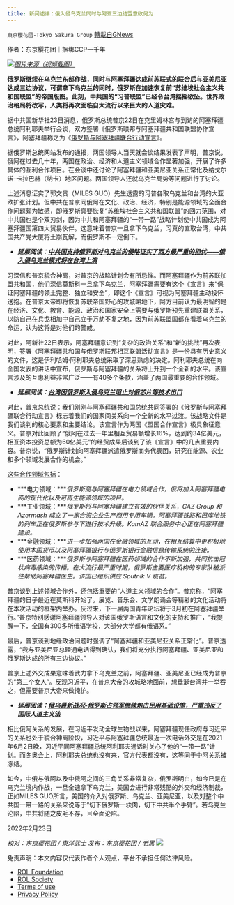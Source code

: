```yaml
---
title: 新闻述评：俄入侵乌克兰同时与阿亚三边结盟意欲何为
---
```

`東京櫻花団-Tokyo Sakura Group` [轉載自GNews](https://gnews.org/zh-hans/2052521/)

作者：东京樱花团｜捆绑CCP一千年

![](https://assets.gnews.org/wp-content/uploads/2022/02/新闻述评：俄入侵乌克兰同时与阿亚三边结盟意欲何为.png)[*图片来源（视频截图）*](https://time.com/6150027/china-russia-ukraine-xi-jinping-putin/)

**俄罗斯继续在乌克兰东部作战，同时与阿塞拜疆达成前苏联式的联合后与亚美尼亚达成三边协议，可谓拿下乌克兰的同时，俄罗斯在加速恢复前“苏维埃社会主义共和国联盟”的帝国版图。此刻，中共国的“习普联盟”已经令台湾摇摇欲坠。世界政治格局将改写，人类将再次面临自大流行以来巨大的人道灾难。**

据中共国新华社23日消息，俄罗斯总统普京22日在克里姆林宫与到访的阿塞拜疆总统阿利耶夫举行会谈，双方签署《俄罗斯联邦与阿塞拜疆共和国联盟协作宣言》，阿塞拜疆称之为《[俄罗斯与阿塞拜疆联合行动宣言](https://azertag.az/xeber/Prezident_Ilham_Aliyev_ve_Prezident_Vladimir_Putin_metbuata_beyanatlarla_chixis_edibler_YENILANIB_VIDEO-2024780#.YhVCHOuh1gw.twitter)》。

据俄罗斯总统网站发布的通报，两国领导人当天就会谈结果发表了声明，普京说，俄阿在过去几十年，两国在政治、经济和人道主义领域合作显著加强，开展了许多具体的互利合作项目。在会谈中还讨论了阿塞拜疆和亚美尼亚关系正常化及纳戈尔诺-卡拉巴赫（纳卡）地区问题。两国领导人还就乌克兰局势等问题进行了讨论。

上述消息证实了郭文贵（MILES GUO）先生透露的习普各取乌克兰和台湾的大亚欧扩张计划。但中共在普京同俄阿在文化、政治、经济，特别是能源领域的全面合作问题颇为敏感，即俄罗斯真要恢复“苏维埃社会主义共和国联盟”的回力范围，对中共国也是个双刃剑，因为中共和阿塞拜疆的“一带一路”战略计划使中共国成为阿塞拜疆国第四大贸易伙伴。这意味着普京一旦拿下乌克兰，习真的直取台湾，中共国共产党大厦将土崩瓦解，而俄罗斯不一定倒下。

- ***延展阅读：***[***中共国支持俄罗斯对乌克兰的侵略证实了西方最严重的担忧***](https://time.com/6150027/china-russia-ukraine-xi-jinping-putin/)[***——俄入侵乌克兰模式将在台湾上演***](https://www.newsweek.com/how-russias-invasion-ukraine-playing-out-taiwan-amid-china-threat-1681324)


习深信和普京貌合神离，对普京的战略计划会有所忌惮。而阿塞拜疆作为前苏联加盟共和国，他们深信莫斯科一旦拿下乌克兰，阿塞拜疆需要有这个《宣言》来“保证阿塞拜疆的领土完整、独立和安全”，即这个《宣言》可视为阿塞拜疆主动投怀送抱。在普京大帝即将恢复苏联帝国野心的攻城略地下，阿方目前认为最明智的是在经济、文化、教育、能源、政治和国家安全上需要与俄罗斯预先重建联盟关系，以防自己在兵戈相加中自己立于万劫不复之地，因为前苏联盟国都在看着乌克兰的命运，认为这将是对他们的警戒。

对此，阿新社22日表示，阿塞拜疆意识到“复杂的政治关系”和“新的挑战”再次表明，签署《阿塞拜疆共和国与俄罗斯联邦相互联盟活动宣言》是一份具有历史意义的文件，这是伊利哈姆·阿利耶夫总统采取了深思熟虑的决定。阿利耶夫总统在向全国发表的讲话中宣布，俄罗斯与阿塞拜疆的关系将上升到一个全新的水平。该宣言涉及的互惠利益非常广泛——有40多个条款，涵盖了两国最重要的合作领域。

- ***延展阅读：***[***台湾因俄罗斯入侵乌克兰阻止对俄芯片等技术出口***](https://www.taiwannews.com.tw/en/news/4452408)


对此，普京总统说：我们刚刚与阿塞拜疆共和国总统共同签署的《俄罗斯与阿塞拜疆联合行动宣言》标志着我们的国家间关系向一个全新的水平过渡。该战略文件是我们谈判的核心要素和主要结论。该宣言作为两国《盟国合作宣言》极具象征意义。普京对此回顾了“俄阿在过去一年里相互贸易额增长16%，达到约34亿美元，相互资本投资总额为60亿美元”的经贸成果后谈到了该《宣言》中的几点重要内容。普京说，“俄罗斯计划向阿塞拜疆派遣俄罗斯商务代表团，研究在能源、农业和多个领域发展合作的机会。”

[这些合作领域包括](https://azertag.az/xeber/Prezident_Ilham_Aliyev_ve_Prezident_Vladimir_Putin_metbuata_beyanatlarla_chixis_edibler_YENILANIB_VIDEO-2024780#.YhVCHOuh1gw.twitter)：

- ***电力领域：****俄罗斯商与阿塞拜疆在电力领域合作，俄将加入阿塞拜疆电网的现代化以及可再生能源领域的项目。*
- ***工业领域：****俄罗斯将与阿塞拜疆建立有效的伙伴关系，GAZ Group 和 Azermash 成立了一家合资企业生产商用专用车辆。阿塞拜疆铁路和巴库地铁的列车正在俄罗斯参与下进行技术升级。KamAZ 联合服务中心正在阿塞拜疆建设。*
- ***金融领域：****进一步加强两国在金融领域的互动，在相互结算中更积极地使用本国货币以及阿塞拜疆银行与俄罗斯银行金融信息传输系统的连接。*
- ***医药领域：****俄罗斯与阿塞拜疆在医药领域的合作不断加强，共同抗击冠状病毒感染的传播。在大流行最严重时期，俄罗斯主要医疗机构的专家队被派往帮助阿塞拜疆医生。该国已组织供应 Sputnik V 疫苗。*


普京谈到上述领域合作外，还包括重要的“人道主义领域的合作”。普京称，“阿塞拜疆的日子最近在莫斯科开始了。展览、音乐会、文学朗诵会等精彩的文化活动将在本次活动的框架内举办。反过来，下一届两国青年论坛将于3月初在阿塞拜疆举行。”普京特别感谢阿塞拜疆领导人对该国俄罗斯语言和文化的支持和推广，“我提醒一下，全国有300多所俄语学校，大部分大学都有俄语系。”

最后，普京谈到地缘政治问题时强调了“阿塞拜疆和亚美尼亚关系正常化”。普京透露，“我与亚美尼亚总理通电话得到确认，我们将充分执行阿塞拜疆、亚美尼亚和俄罗斯达成的所有三边协议。”

普京上述外交成果意味着武力拿下乌克兰之前，阿塞拜疆、亚美尼亚已经成为普京的“第三个女人”。反观习近平，在普京大帝的攻城略地面前，想垂涎台湾并一举吞之，但需要普京大帝来做掩护。

- ***延展阅读：***[***俄乌最新战况-俄罗斯占领军继续炮击民用基础设施，严重违反了国际人道主义法***](https://www.mil.gov.ua/news/2022/02/22/brifing-shhodo-operativnoi-informaczii-v-r-220222-20-10/)


相比俄阿关系的发展，在习近平发动全球生物战以来，阿塞拜疆现任政府与习近平的关系也处于貌合神离阶段，习近平与阿塞拜疆总统最近一次电话外交是在2021年6月2日晚，习近平同阿塞拜疆总统阿利耶夫通话时关心了他的“一带一路”计划。而冬奥会上，阿利耶夫总统也没有来，官方代表都没有，这等同于中阿关系被冻结。

如今，中俄与俄阿以及中俄阿之间的三角关系非常复杂，俄罗斯明白，如今已是在乌克兰境内作战，一旦全速拿下乌克兰，美国会进行非常残酷的外交和经济制裁，正如MILES GUO所言，美国的介入对俄罗斯、乌克兰、亚美尼亚，以及对整个中共国一带一路的关系来说等于“切下俄罗斯一块肉，切下中共半个手臂”。若乌克兰沦陷，中共将随之皮毛不存，且全面沦陷。

2022年2月23日

*校对：东京樱花团 / 東洋武士*
*发布：东京樱花团 / 老黑*
![](https://assets.gnews.org/wp-content/uploads/2022/02/二维码.jpg)
 

免责声明：本文内容仅代表作者个人观点，平台不承担任何法律风险。

- [ROL Foundation](https://rolfoundation.org/)
- [ROL Society](https://rolsociety.org/)
- [Terms of use](https://gnews.org/terms-of-use-3/)
- [Privacy Policy](https://gnews.org/privacy-policy/)
